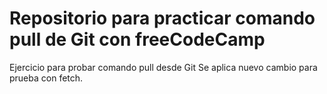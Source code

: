 # Repositorio para practicar comando pull de Git con freeCodeCamp
Ejercicio para probar comando pull desde Git
Se aplica nuevo cambio para prueba con fetch.
